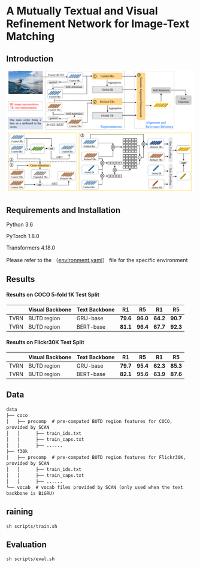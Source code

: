 # A Mutually Textual and Visual Refinement Network for Image-Text Matching

## Introduction

![framework](./imgs/framework.png)

## Requirements and Installation

Python	3.6

PyTorch	1.8.0

Transformers	4.18.0

Please refer to the （[environment.yaml](environment.yaml)） file for the specific environment


## Results

#### Results on COCO 5-fold 1K Test Split

|      | Visual Backbone | Text Backbone | R1       | R5       | R1       | R5       |
| ---- | --------------- | ------------- | -------- | -------- | -------- | -------- |
| TVRN | BUTD region     | GRU-base      | **79.6** | **96.0** | **64.2** | **90.7** |
| TVRN | BUTD region     | BERT-base     | **81.1** | **96.4** | **67.7** | **92.3** |

#### Results on Flickr30K Test Split

|      | Visual Backbone | Text Backbone | R1       | R5       | R1       | R5       |
| ---- | --------------- | ------------- | -------- | -------- | -------- | -------- |
| TVRN | BUTD region     | GRU-base      | **79.7** | **95.4** | **62.3** | **85.3** |
| TVRN | BUTD region     | BERT-base     | **82.1** | **95.6** | **63.9** | **87.6** |



## Data

```
data
├── coco
│   ├── precomp  # pre-computed BUTD region features for COCO, provided by SCAN
│   │      ├── train_ids.txt
│   │      ├── train_caps.txt
│   │      ├── ......
├── f30k
│   ├── precomp  # pre-computed BUTD region features for Flickr30K, provided by SCAN
│   │      ├── train_ids.txt
│   │      ├── train_caps.txt
│   │      ├── ......
└── vocab  # vocab files provided by SCAN (only used when the text backbone is BiGRU)
```



## raining

```
sh scripts/train.sh
```



## Evaluation

```
sh scripts/eval.sh
```


